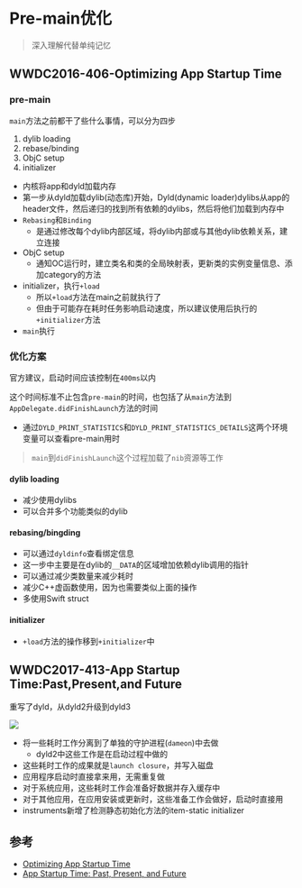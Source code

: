 # Pre-main优化

> 深入理解代替单纯记忆

## WWDC2016-406-Optimizing App Startup Time

### pre-main

`main`方法之前都干了些什么事情，可以分为四步

>
1. dylib loading
2. rebase/binding
3. ObjC setup
4. initializer

- 内核将app和dyld加载内存
- 第一步从dyld加载dylib(动态库)开始，Dyld(dynamic loader)dylibs从app的header文件，然后递归的找到所有依赖的dylibs，然后将他们加载到内存中
- `Rebasing`和`Binding`
	- 是通过修改每个dylib内部区域，将dylib内部或与其他dylib依赖关系，建立连接
- ObjC setup
	- 通知OC运行时，建立类名和类的全局映射表，更新类的实例变量信息、添加category的方法
- initializer，执行`+load`
	- 所以`+load`方法在main之前就执行了
	- 但由于可能存在耗时任务影响启动速度，所以建议使用后执行的`+initializer`方法
- `main`执行

### 优化方案

官方建议，启动时间应该控制在`400ms`以内

这个时间标准不止包含`pre-main`的时间，也包括了从`main`方法到`AppDelegate.didFinishLaunch`方法的时间

- 通过`DYLD_PRINT_STATISTICS`和`DYLD_PRINT_STATISTICS_DETAILS`这两个环境变量可以查看pre-main用时

> `main`到`didFinishLaunch`这个过程加载了`nib`资源等工作

#### dylib loading

- 减少使用dylibs
- 可以合并多个功能类似的dylib

#### rebasing/bingding

- 可以通过`dyldinfo`查看绑定信息
- 这一步中主要是在dylib的`__DATA`的区域增加依赖dylib调用的指针
- 可以通过减少类数量来减少耗时
- 减少C++虚函数使用，因为也需要类似上面的操作
- 多使用Swift struct

#### initializer

- `+load`方法的操作移到`+initializer`中

## WWDC2017-413-App Startup Time:Past,Present,and Future

重写了dyld，从dyld2升级到dyld3

![](https://github.com/songgeb/I-Love-iOS/blob/master/Images/dyld3.png?raw=true)

- 将一些耗时工作分离到了单独的守护进程(`dameon`)中去做
	- dyld2中这些工作是在启动过程中做的
- 这些耗时工作的成果就是`launch closure`，并写入磁盘
- 应用程序启动时直接拿来用，无需重复做
- 对于系统应用，这些耗时工作会准备好数据并存入缓存中
- 对于其他应用，在应用安装或更新时，这些准备工作会做好，启动时直接用
- instruments新增了检测静态初始化方法的item-static initializer

## 参考
- [Optimizing App Startup Time](https://developer.apple.com/videos/play/wwdc2016/406)
- [App Startup Time: Past, Present, and Future](https://developer.apple.com/videos/play/wwdc2017/413)